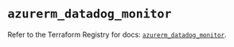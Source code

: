 # `azurerm_datadog_monitor`

Refer to the Terraform Registry for docs: [`azurerm_datadog_monitor`](https://registry.terraform.io/providers/hashicorp/azurerm/4.26.0/docs/resources/datadog_monitor).
